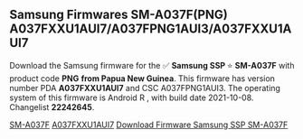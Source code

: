 <h2>Samsung Firmwares SM-A037F(PNG) A037FXXU1AUI7/A037FPNG1AUI3/A037FXXU1AUI7</h2>
Download the Samsung firmware for the ✅ <strong>Samsung SSP </strong> ⭐ <strong>SM-A037F</strong> with product code <strong>PNG</strong> <strong> from Papua New Guinea</strong>. This firmware has version number PDA <strong>A037FXXU1AUI7</strong> and CSC A037FPNG1AUI3. The operating system of this firmware is Android R , with build date 2021-10-08. Changelist <strong>22242645</strong>.


[SM-A037F](https://samfirm.shop/samsung/model/SM-A037F)
[A037FXXU1AUI7](https://samfirm.shop/samsung/pda/A037FXXU1AUI7)
[Download Firmware Samsung SSP SM-A037F](https://samfirm.shop/samsung/firmware/463980)
